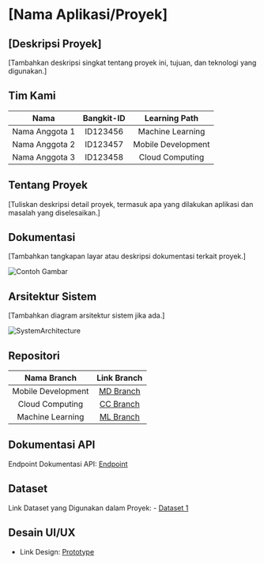 # [Nama Aplikasi/Proyek]

## [Deskripsi Proyek]

[Tambahkan deskripsi singkat tentang proyek ini, tujuan, dan teknologi yang digunakan.]

## Tim Kami

|              Nama              | Bangkit-ID |   Learning Path    |
| :----------------------------: | :--------: | :----------------: |
| Nama Anggota 1                 | ID123456   | Machine Learning   |
| Nama Anggota 2                 | ID123457   | Mobile Development |
| Nama Anggota 3                 | ID123458   | Cloud Computing    |

## Tentang Proyek

[Tuliskan deskripsi detail proyek, termasuk apa yang dilakukan aplikasi dan masalah yang diselesaikan.]

## Dokumentasi

[Tambahkan tangkapan layar atau deskripsi dokumentasi terkait proyek.]

![Contoh Gambar](#)

## Arsitektur Sistem

[Tambahkan diagram arsitektur sistem jika ada.]

![SystemArchitecture](#)

## Repositori

|    Nama Branch    |                                      Link Branch                                      |
| :---------------: | :----------------------------------------------------------------------------------: |
| Mobile Development | [MD Branch](#)                                                                      |
| Cloud Computing    | [CC Branch](#)                                                                      |
| Machine Learning   | [ML Branch](#)                                                                      |

## Dokumentasi API
Endpoint Dokumentasi API: [Endpoint](#)

## Dataset
Link Dataset yang Digunakan dalam Proyek: - [Dataset 1](#)

## Desain UI/UX
- Link Design: [Prototype](#)
